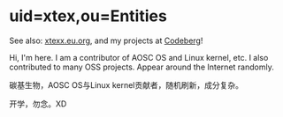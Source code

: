 # uid=xtex,ou=Entities

See also: [xtexx.eu.org](https://xtexx.eu.org/), and my projects at [Codeberg](https://codeberg.org/xtex)!

<!-- ![Metrics](https://gist.githubusercontent.com/xtexChooser/f5aaad2a87537508c3e27ea6d47c6443/raw/github-metrics.svg) -->

Hi, I'm here. I am a contributor of AOSC OS and Linux kernel, etc. I also contributed to many OSS projects. Appear around the Internet randomly.

碳基生物，AOSC OS与Linux kernel贡献者，随机刷新，成分复杂。

开学，勿念。XD

